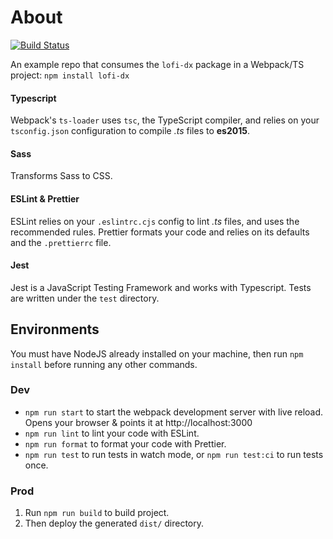 # About
[![Build Status](https://github.com/vasilionjea/webpack-frontend-template/actions/workflows/unit-tests.yml/badge.svg)](https://github.com/vasilionjea/webpack-frontend-template/actions/workflows/unit-tests.yml)

An example repo that consumes the `lofi-dx` package in a Webpack/TS project: `npm install lofi-dx`

#### Typescript
Webpack's `ts-loader` uses `tsc`, the TypeScript compiler, and relies on your `tsconfig.json` configuration to compile _.ts_ files to **es2015**.

#### Sass
Transforms Sass to CSS.

#### ESLint & Prettier
ESLint relies on your `.eslintrc.cjs` config to lint _.ts_ files, and uses the recommended rules. Prettier formats your code and relies on its defaults and the `.prettierrc` file.

#### Jest
Jest is a JavaScript Testing Framework and works with Typescript. Tests are written under the `test` directory.

## Environments
You must have NodeJS already installed on your machine, then run `npm install` before running any other commands.

### Dev
* `npm run start` to start the webpack development server with live reload. Opens your browser & points it at http://localhost:3000
* `npm run lint` to lint your code with ESLint.
* `npm run format` to format your code with Prettier.
* `npm run test` to run tests in watch mode, or `npm run test:ci` to run tests once.

### Prod
1. Run `npm run build` to build project.
2. Then deploy the generated `dist/` directory.
